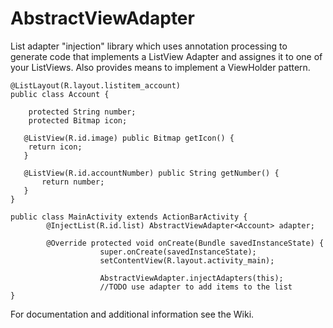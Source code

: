 AbstractViewAdapter
===================

List adapter "injection" library which uses annotation processing to generate code that implements a ListView Adapter and assignes it to one of your ListViews. Also provides means to implement a ViewHolder pattern. 


    @ListLayout(R.layout.listitem_account)
    public class Account {

        protected String number;
        protected Bitmap icon;

       @ListView(R.id.image) public Bitmap getIcon() {
        return icon;
       }

       @ListView(R.id.accountNumber) public String getNumber() {
           return number;
       }
    }
    
    public class MainActivity extends ActionBarActivity {
            @InjectList(R.id.list) AbstractViewAdapter<Account> adapter;
            
            @Override protected void onCreate(Bundle savedInstanceState) {
                        super.onCreate(savedInstanceState);
                        setContentView(R.layout.activity_main);
                        
                        AbstractViewAdapter.injectAdapters(this);
                        //TODO use adapter to add items to the list
	}
	
For documentation and additional information see the Wiki.

